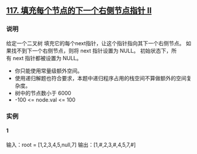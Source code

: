 ## [117. 填充每个节点的下一个右侧节点指针 II](https://leetcode-cn.com/problems/populating-next-right-pointers-in-each-node-ii/)

### 说明
给定一个二叉树
填充它的每个next指针，让这个指针指向其下一个右侧节点。
如果找不到下一个右侧节点，则将 next 指针设置为 NULL。
初始状态下，所有 next 指针都被设置为 NULL。

* 你只能使用常量级额外空间。
* 使用递归解题也符合要求，本题中递归程序占用的栈空间不算做额外的空间复杂度。
* 树中的节点数小于 6000
* -100 <= node.val <= 100

### 实例
#### 1
输入：root = [1,2,3,4,5,null,7]
输出：[1,#,2,3,#,4,5,7,#]